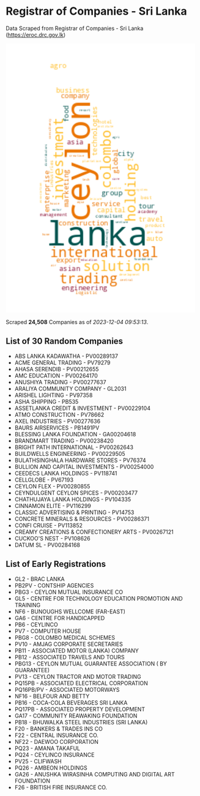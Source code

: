 # Registrar of Companies - Sri Lanka

Data Scraped from Registrar of Companies - Sri Lanka (https://eroc.drc.gov.lk)

![word-cloud](data/word_cloud.png)

Scraped **24,508** Companies as of *2023-12-04 09:53:13*.

## List of 30 Random Companies

* ABS LANKA KADAWATHA - PV00289137
* ACME GENERAL TRADING - PV79279
* AHASA SERENDIB - PV00212655
* AMC EDUCATION - PV00264170
* ANUSHIYA TRADING - PV00277637
* ARALIYA COMMUNITY COMPANY - GL2031
* ARISHEL LIGHTING - PV97358
* ASHA SHIPPING - PB535
* ASSETLANKA CREDIT & INVESTMENT - PV00229104
* ATMO CONSTRUCTION - PV78662
* AXEL INDUSTRIES - PV00277636
* BAURS AIRSERVICES - PB1491PV
* BLESSING LANKA FOUNDATION - GA00204618
* BRANDMART TRADING - PV00238420
* BRIGHT PATH INTERNATIONAL - PV00262643
* BUILDWELLS ENGINEERING - PV00229505
* BULATHSINGHALA HARDWARE STORES - PV76374
* BULLION AND CAPITAL INVESTMENTS - PV00254000
* CEEDECS LANKA HOLDINGS - PV118741
* CELLGLOBE - PV67193
* CEYLON FLEX - PV00280855
* CEYNDULGENT  CEYLON  SPICES - PV00203477
* CHATHUJAYA LANKA HOLDINGS - PV104335
* CINNAMON ELITE - PV116299
* CLASSIC ADVERTISING & PRINTING - PV14753
* CONCRETE MINERALS & RESOURCES - PV00286371
* CONFI CRUISE - PV113852
* CREAMY CREATIONS & CONFECTIONERY ARTS - PV00267121
* CUCKOO'S NEST - PV108626
* DATUM SL - PV00284168

## List of Early Registrations

* GL2 - BRAC LANKA 
* PB2PV - CONTSHIP AGENCIES 
* PBG3 - CEYLON MUTUAL INSURANCE CO 
* GL5 - CENTRE FOR TECHNOLOGY EDUCATION PROMOTION AND TRAINING 
* NF6 - BUNOUGHS WELLCOME (FAR-EAST) 
* GA6 - CENTRE FOR HANDICAPPED 
* PB6 - CEYLINCO 
* PV7 - COMPUTER HOUSE 
* PBG8 - COLOMBO MEDICAL SCHEMES 
* PV10 - AMJAG CORPORATE SECRETARIES 
* PB11 - ASSOCIATED MOTOR (LANKA) COMPANY 
* PB12 - ASSOCIATED TRAVELS AND TOURS 
* PBG13 - CEYLON MUTUAL GUARANTEE ASSOCIATION ( BY GUARANTEE) 
* PV13 - CEYLON TRACTOR AND MOTOR TRADING 
* PQ15PB - ASSOCIATED ELECTRICAL CORPORATION 
* PQ16PB/PV - ASSOCIATED MOTORWAYS 
* NF16 - BELFOUR AND BETTY 
* PB16 - COCA-COLA BEVERAGES SRI LANKA 
* PQ17PB - ASSOCIATED PROPERTY DEVELOPMENT 
* GA17 - COMMUNITY REAWAKING FOUNDATION 
* PB18 - BHUWALKA STEEL INDUSTRIES (SRI LANKA) 
* F20 - BANKERS & TRADES INS CO 
* F22 - CENTRAL INSURANCE CO. 
* NF22 - DAEWOO CORPORATION 
* PQ23 - AMANA TAKAFUL 
* PQ24 - CEYLINCO INSURANCE 
* PV25 - CLIFWASH 
* PQ26 - AMBEON HOLDINGS 
* GA26 - ANUSHKA WIRASINHA COMPUTING AND DIGITAL ART FOUNDATION 
* F26 - BRITISH FIRE INSURANCE CO. 